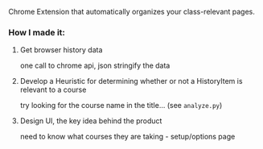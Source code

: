 Chrome Extension that automatically organizes your class-relevant pages.

### How I made it:
1. Get browser history data

    one call to chrome api, json stringify the data

2. Develop a Heuristic for determining whether or not a HistoryItem is relevant to a course

    try looking for the course name in the title... (see `analyze.py`)

3. Design UI, the key idea behind the product

    need to know what courses they are taking - setup/options page
